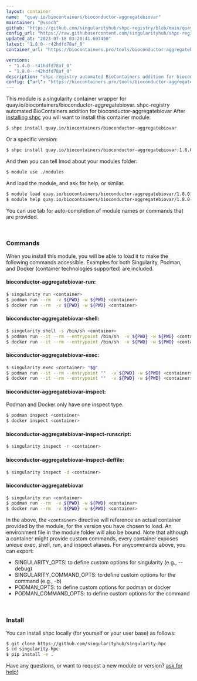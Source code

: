 ```yaml
---
layout: container
name:  "quay.io/biocontainers/bioconductor-aggregatebiovar"
maintainer: "@vsoch"
github: "https://github.com/singularityhub/shpc-registry/blob/main/quay.io/biocontainers/bioconductor-aggregatebiovar/container.yaml"
config_url: "https://raw.githubusercontent.com/singularityhub/shpc-registry/main/quay.io/biocontainers/bioconductor-aggregatebiovar/container.yaml"
updated_at: "2023-07-18 03:20:41.607450"
latest: "1.8.0--r42hdfd78af_0"
container_url: "https://biocontainers.pro/tools/bioconductor-aggregatebiovar"

versions:
 - "1.4.0--r41hdfd78af_0"
 - "1.8.0--r42hdfd78af_0"
description: "shpc-registry automated BioContainers addition for bioconductor-aggregatebiovar"
config: {"url": "https://biocontainers.pro/tools/bioconductor-aggregatebiovar", "maintainer": "@vsoch", "description": "shpc-registry automated BioContainers addition for bioconductor-aggregatebiovar", "latest": {"1.8.0--r42hdfd78af_0": "sha256:a61b5fa188901538afb569013f965e2e6bd4dd991b9d1d240b1247db6eead1b8"}, "tags": {"1.4.0--r41hdfd78af_0": "sha256:acedd03811fad2a91da150d743b241be11ff3720e37ca8b8a12ec631585dff3a", "1.8.0--r42hdfd78af_0": "sha256:a61b5fa188901538afb569013f965e2e6bd4dd991b9d1d240b1247db6eead1b8"}, "docker": "quay.io/biocontainers/bioconductor-aggregatebiovar"}
---
```


This module is a singularity container wrapper for quay.io/biocontainers/bioconductor-aggregatebiovar.
shpc-registry automated BioContainers addition for bioconductor-aggregatebiovar
After [installing shpc](#install) you will want to install this container module:


```bash
$ shpc install quay.io/biocontainers/bioconductor-aggregatebiovar
```

Or a specific version:

```bash
$ shpc install quay.io/biocontainers/bioconductor-aggregatebiovar:1.8.0--r42hdfd78af_0
```

And then you can tell lmod about your modules folder:

```bash
$ module use ./modules
```

And load the module, and ask for help, or similar.

```bash
$ module load quay.io/biocontainers/bioconductor-aggregatebiovar/1.8.0--r42hdfd78af_0
$ module help quay.io/biocontainers/bioconductor-aggregatebiovar/1.8.0--r42hdfd78af_0
```

You can use tab for auto-completion of module names or commands that are provided.

<br>

### Commands

When you install this module, you will be able to load it to make the following commands accessible.
Examples for both Singularity, Podman, and Docker (container technologies supported) are included.

#### bioconductor-aggregatebiovar-run:

```bash
$ singularity run <container>
$ podman run --rm  -v ${PWD} -w ${PWD} <container>
$ docker run --rm  -v ${PWD} -w ${PWD} <container>
```

#### bioconductor-aggregatebiovar-shell:

```bash
$ singularity shell -s /bin/sh <container>
$ podman run --it --rm --entrypoint /bin/sh  -v ${PWD} -w ${PWD} <container>
$ docker run --it --rm --entrypoint /bin/sh  -v ${PWD} -w ${PWD} <container>
```

#### bioconductor-aggregatebiovar-exec:

```bash
$ singularity exec <container> "$@"
$ podman run --it --rm --entrypoint ""  -v ${PWD} -w ${PWD} <container> "$@"
$ docker run --it --rm --entrypoint ""  -v ${PWD} -w ${PWD} <container> "$@"
```

#### bioconductor-aggregatebiovar-inspect:

Podman and Docker only have one inspect type.

```bash
$ podman inspect <container>
$ docker inspect <container>
```

#### bioconductor-aggregatebiovar-inspect-runscript:

```bash
$ singularity inspect -r <container>
```

#### bioconductor-aggregatebiovar-inspect-deffile:

```bash
$ singularity inspect -d <container>
```



#### bioconductor-aggregatebiovar

```bash
$ singularity run <container>
$ podman run --rm  -v ${PWD} -w ${PWD} <container>
$ docker run --rm  -v ${PWD} -w ${PWD} <container>
```


In the above, the `<container>` directive will reference an actual container provided
by the module, for the version you have chosen to load. An environment file in the
module folder will also be bound. Note that although a container
might provide custom commands, every container exposes unique exec, shell, run, and
inspect aliases. For anycommands above, you can export:

 - SINGULARITY_OPTS: to define custom options for singularity (e.g., --debug)
 - SINGULARITY_COMMAND_OPTS: to define custom options for the command (e.g., -b)
 - PODMAN_OPTS: to define custom options for podman or docker
 - PODMAN_COMMAND_OPTS: to define custom options for the command

<br>

### Install

You can install shpc locally (for yourself or your user base) as follows:

```bash
$ git clone https://github.com/singularityhub/singularity-hpc
$ cd singularity-hpc
$ pip install -e .
```

Have any questions, or want to request a new module or version? [ask for help!](https://github.com/singularityhub/singularity-hpc/issues)